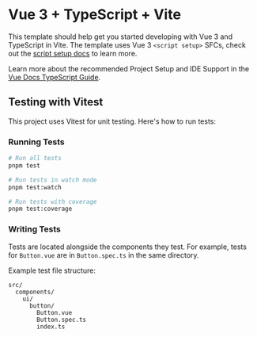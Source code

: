 # Vue 3 + TypeScript + Vite

This template should help get you started developing with Vue 3 and TypeScript in Vite. The template uses Vue 3 `<script setup>` SFCs, check out the [script setup docs](https://v3.vuejs.org/api/sfc-script-setup.html#sfc-script-setup) to learn more.

Learn more about the recommended Project Setup and IDE Support in the [Vue Docs TypeScript Guide](https://vuejs.org/guide/typescript/overview.html#project-setup).

## Testing with Vitest

This project uses Vitest for unit testing. Here's how to run tests:

### Running Tests

```bash
# Run all tests
pnpm test

# Run tests in watch mode
pnpm test:watch

# Run tests with coverage
pnpm test:coverage
```

### Writing Tests

Tests are located alongside the components they test. For example, tests for `Button.vue` are in `Button.spec.ts` in the same directory.

Example test file structure:
```
src/
  components/
    ui/
      button/
        Button.vue
        Button.spec.ts
        index.ts
```
